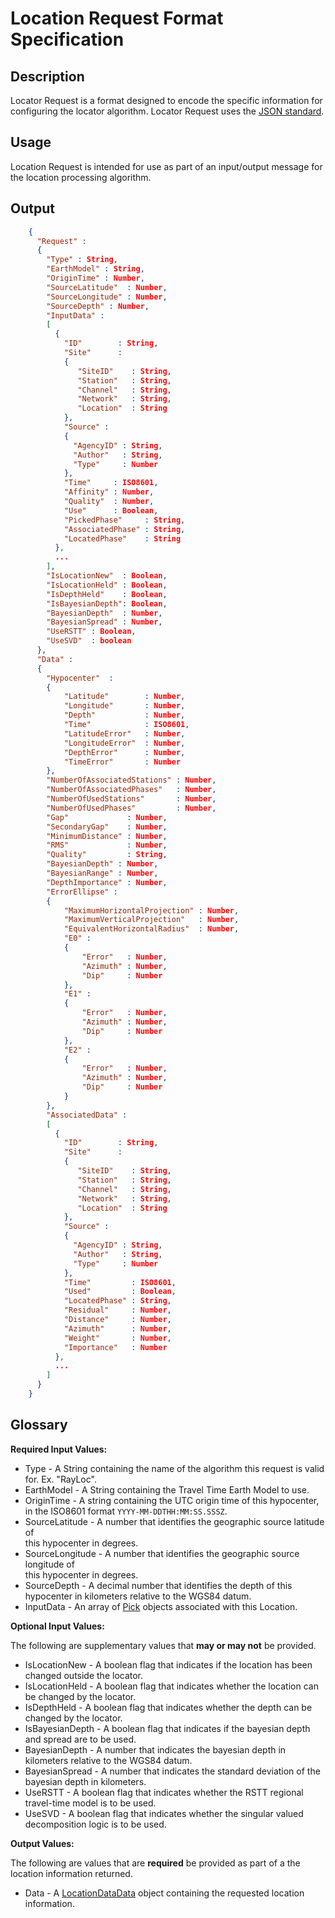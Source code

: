 # Location Request Format Specification

## Description

Locator Request is a format designed to encode the specific information
for configuring the locator algorithm.  Locator Request uses the
[JSON standard](http://www.json.org).

## Usage
Location Request is intended for use as part of an input/output message for the
location processing algorithm.

## Output
```json
    {
      "Request" :
      {
        "Type" : String,
        "EarthModel" : String,        
        "OriginTime" : Number,
        "SourceLatitude"  : Number,
        "SourceLongitude" : Number,
        "SourceDepth" : Number,
        "InputData" :
        [
          {
            "ID"        : String,
            "Site"      :
            {
               "SiteID"    : String,
               "Station"   : String,
               "Channel"   : String,
               "Network"   : String,
               "Location"  : String
            },
            "Source" :
            {
              "AgencyID" : String,
              "Author"   : String,
              "Type"     : Number
            },
            "Time"     : ISO8601,
            "Affinity" : Number,
            "Quality"  : Number,
            "Use"      : Boolean,
            "PickedPhase"     : String,
            "AssociatedPhase" : String,
            "LocatedPhase"    : String
          },
          ...
        ],        
        "IsLocationNew"  : Boolean,
        "IsLocationHeld" : Boolean,   
        "IsDepthHeld"    : Boolean,  
        "IsBayesianDepth": Boolean,  
        "BayesianDepth"  : Number,
        "BayesianSpread" : Number,
        "UseRSTT" : Boolean,
        "UseSVD"  : boolean  
      },
      "Data" :
      {
        "Hypocenter"  :
        {
            "Latitude"        : Number,
            "Longitude"       : Number,
            "Depth"           : Number,         
            "Time"            : ISO8601,
            "LatitudeError"   : Number,
            "LongitudeError"  : Number,
            "DepthError"      : Number,
            "TimeError"       : Number
        },           
        "NumberOfAssociatedStations" : Number,
        "NumberOfAssociatedPhases"   : Number,
        "NumberOfUsedStations"       : Number,
        "NumberOfUsedPhases"         : Number,   
        "Gap"             : Number,  
        "SecondaryGap"    : Number,  
        "MinimumDistance" : Number,
        "RMS"             : Number,  
        "Quality"         : String,
        "BayesianDepth" : Number,
        "BayesianRange" : Number,
        "DepthImportance" : Number,
        "ErrorEllipse" :
        {
            "MaximumHorizontalProjection" : Number,
            "MaximumVerticalProjection"   : Number,
            "EquivalentHorizontalRadius"  : Number,
            "E0" :
            {
                "Error"   : Number,
                "Azimuth" : Number,
                "Dip"     : Number
            },
            "E1" :
            {
                "Error"   : Number,
                "Azimuth" : Number,
                "Dip"     : Number
            },
            "E2" :
            {
                "Error"   : Number,
                "Azimuth" : Number,
                "Dip"     : Number
            }                  
        },
        "AssociatedData" :
        [
          {
            "ID"        : String,
            "Site"      :
            {
               "SiteID"    : String,
               "Station"   : String,
               "Channel"   : String,
               "Network"   : String,
               "Location"  : String
            },
            "Source" :
            {
              "AgencyID" : String,
              "Author"   : String,
              "Type"     : Number
            },
            "Time"         : ISO8601,
            "Used"         : Boolean,
            "LocatedPhase" : String,
            "Residual"     : Number,
            "Distance"     : Number,
            "Azimuth"      : Number,
            "Weight"       : Number,
            "Importance"   : Number
          },
          ...
        ]        
      }  
    }
```

## Glossary
**Required Input Values:**

* Type - A String containing the name of the algorithm this request is
valid for. Ex. "RayLoc".
* EarthModel - A String containing the Travel Time Earth Model to use.
* OriginTime - A string containing the UTC origin time of this hypocenter, in
the ISO8601 format `YYYY-MM-DDTHH:MM:SS.SSSZ`.
* SourceLatitude - A number that identifies the geographic source latitude of  
this hypocenter in degrees.
* SourceLongitude - A number that identifies the geographic source longitude of  
this hypocenter in degrees.
* SourceDepth - A decimal number that identifies the depth of this hypocenter in
kilometers relative to the WGS84 datum.
* InputData - An array of [Pick](Pick.md) objects associated with this Location.

**Optional Input Values:**

The following are supplementary values that **may or may not** be provided.
* IsLocationNew - A boolean flag that indicates if the location has been changed
outside the locator.
* IsLocationHeld - A boolean flag that indicates whether the location can be
changed by the locator.
* IsDepthHeld - A boolean flag that indicates whether the depth can be changed
by the locator.
* IsBayesianDepth - A boolean flag that indicates if the bayesian depth and
spread are to be used.
* BayesianDepth - A number that indicates the bayesian depth in kilometers
relative to the WGS84 datum.
* BayesianSpread - A number that indicates the standard deviation of the
bayesian depth in kilometers.
* UseRSTT - A boolean flag that indicates whether the RSTT regional travel-time
model is to be used.
* UseSVD - A boolean flag that indicates whether the singular valued
decomposition logic is to be used.

**Output Values:**

The following are values that are **required** be provided as part of a the
location information returned.

* Data - A [LocationDataData](LocationData.md) object containing the requested
location information.

